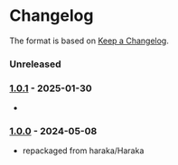 # Changelog

The format is based on [Keep a Changelog](https://keepachangelog.com/).

### Unreleased

### [1.0.1] - 2025-01-30

- 

### [1.0.0] - 2024-05-08

- repackaged from haraka/Haraka

[1.0.0]: https://github.com/haraka/haraka-plugin-esets/releases/tag/v1.0.0
[1.0.1]: https://github.com/haraka/haraka-plugin-esets/releases/tag/1.0.1

